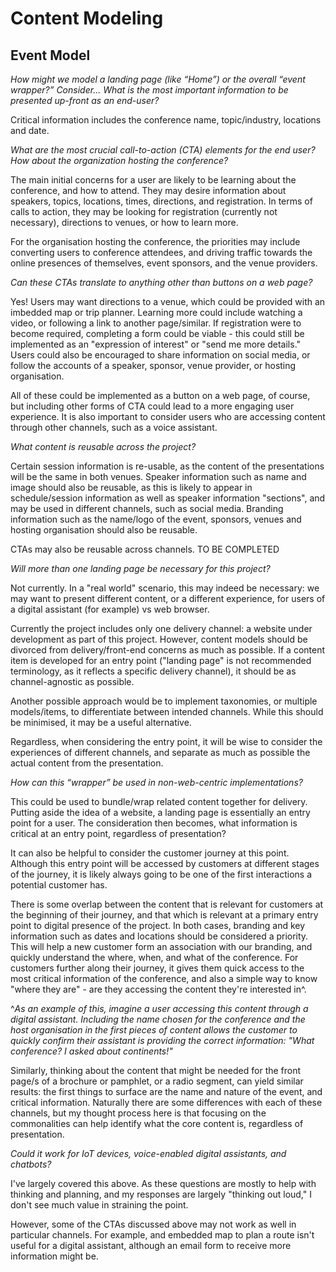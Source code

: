 # Content Modeling

## Event Model

*How might we model a landing page (like “Home”) or the overall “event wrapper?” Consider...*
*What is the most important information to be presented up-front as an end-user?*

Critical information includes the conference name, topic/industry, locations and date.

*What are the most crucial call-to-action (CTA) elements for the end user? How about the organization hosting the conference?*

The main initial concerns for a user are likely to be learning about the conference, and how to attend. They may desire information about speakers, topics, locations, times, directions, and registration. 
In terms of calls to action, they may be looking for registration (currently not necessary), directions to venues, or how to learn more.

For the organisation hosting the conference, the priorities may include converting users to conference attendees, and driving traffic towards the online presences of themselves, event sponsors, and the venue providers.

*Can these CTAs translate to anything other than buttons on a web page?*

Yes! Users may want directions to a venue, which could be provided with an imbedded map or trip planner.
Learning more could include watching a video, or following a link to another page/similar.
If registration were to become required, completing a form could be viable - this could still be implemented as an "expression of interest" or "send me more details."
Users could also be encouraged to share information on social media, or follow the accounts of a speaker, sponsor, venue provider, or hosting organisation.

All of these could be implemented as a button on a web page, of course, but including other forms of CTA could lead to a more engaging user experience. It is also important to consider users who are accessing content through other channels, such as a voice assistant.

*What content is reusable across the project?*

Certain session information is re-usable, as the content of the presentations will be the same in both venues.
Speaker information such as name and image should also be reusable, as this is likely to appear in schedule/session information as well as speaker information "sections", and may be used in different channels, such as social media.
Branding information such as the name/logo of the event, sponsors, venues and hosting organisation should also be reusable.

CTAs may also be reusable across channels. TO BE COMPLETED

*Will more than one landing page be necessary for this project?*

Not currently. In a "real world" scenario, this may indeed be necessary: we may want to present different content, or a different experience, for users of a digital assistant (for example) vs web browser.

Currently the project includes only one delivery channel: a website under development as part of this project. However, content models should be divorced from delivery/front-end concerns as much as possible. If a content item is developed for an entry point ("landing page" is not recommended terminology, as it reflects a specific delivery channel), it should be as channel-agnostic as possible.

Another possible approach would be to implement taxonomies, or multiple models/items, to differentiate between intended channels. While this should be minimised, it may be a useful alternative.

Regardless, when considering the entry point, it will be wise to consider the experiences of different channels, and separate as much as possible the actual content from the presentation.

*How can this “wrapper” be used in non-web-centric implementations?*

This could be used to bundle/wrap related content together for delivery. Putting aside the idea of a website, a landing page is essentially an entry point for a user. The consideration then becomes, what information is critical at an entry point, regardless of presentation? 

It can also be helpful to consider the customer journey at this point. Although this entry point will be accessed by customers at different stages of the journey, it is likely always going to be one of the first interactions a potential customer has.

There is some overlap between the content that is relevant for customers at the beginning of their journey, and that which is relevant at a primary entry point to digital presence of the project. In both cases, branding and key information such as dates and locations should be considered a priority. This will help a new customer form an association with our branding, and quickly understand the where, when, and what of the conference. For customers further along their journey, it gives them quick access to the most critical information of the conference, and also a simple way to know "where they are" - are they accessing the content they're interested in^.

^*As an example of this, imagine a user accessing this content through a digital assistant. Including the name chosen for the conference and the host organisation in the first pieces of content allows the customer to quickly confirm their assistant is providing the correct information: "What conference? I asked about continents!"*

Similarly, thinking about the content that might be needed for the front page/s of a brochure or pamphlet, or a radio segment, can yield similar results: the first things to surface are the name and nature of the event, and critical information. Naturally there are some differences with each of these channels, but my thought process here is that focusing on the commonalities can help identify what the core content is, regardless of presentation.

*Could it work for IoT devices, voice-enabled digital assistants, and chatbots?*

I've largely covered this above. As these questions are mostly to help with thinking and planning, and my responses are largely "thinking out loud," I don't see much value in straining the point.

However, some of the CTAs discussed above may not work as well in particular channels. For example, and embedded map to plan a route isn't useful for a digital assistant, although an email form to receive more information might be.